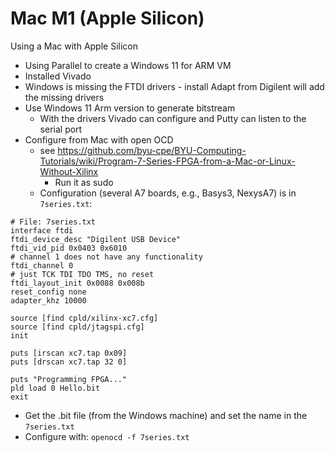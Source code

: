 
# Mac M1 (Apple Silicon)

Using a Mac with Apple Silicon

 * Using Parallel to create a Windows 11 for ARM VM
 * Installed Vivado
 * Windows is missing the FTDI drivers - install Adapt from Digilent will add the missing drivers
 * Use Windows 11 Arm version to generate bitstream
   * With the drivers Vivado can configure and Putty can listen to the serial port
 * Configure from Mac with open OCD
   * see https://github.com/byu-cpe/BYU-Computing-Tutorials/wiki/Program-7-Series-FPGA-from-a-Mac-or-Linux-Without-Xilinx
     * Run it as sudo
   * Configuration (several A7 boards, e.g., Basys3, NexysA7) is in `7series.txt`:
```
# File: 7series.txt
interface ftdi
ftdi_device_desc "Digilent USB Device"
ftdi_vid_pid 0x0403 0x6010
# channel 1 does not have any functionality
ftdi_channel 0
# just TCK TDI TDO TMS, no reset
ftdi_layout_init 0x0088 0x008b
reset_config none
adapter_khz 10000

source [find cpld/xilinx-xc7.cfg]
source [find cpld/jtagspi.cfg]
init

puts [irscan xc7.tap 0x09]
puts [drscan xc7.tap 32 0]  

puts "Programming FPGA..."
pld load 0 Hello.bit
exit
```
   * Get the .bit file (from the Windows machine) and set the name in the `7series.txt`
   * Configure with: `openocd -f 7series.txt`


